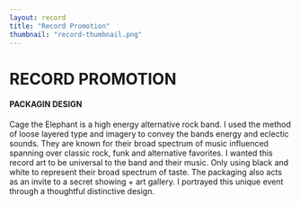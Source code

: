 ```yaml
---
layout: record
title: "Record Promotion"
thumbnail: "record-thumbnail.png"
---
```

# RECORD PROMOTION

#### PACKAGIN DESIGN

Cage the Elephant is a high energy alternative rock band. I used the method of loose layered type and imagery to convey the bands energy and eclectic sounds. They are known for their broad spectrum of music influenced spanning over classic rock, funk and alternative favorites. I wanted this record art to be universal to the band and their music. Only using black and white to represent their broad spectrum of taste. The packaging also acts as an invite to a secret showing + art gallery. I portrayed this unique event through a thoughtful distinctive design.
